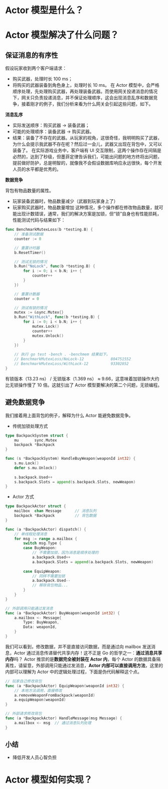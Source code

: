 # Actor 模型是什么？

# Actor 模型解决了什么问题？

## 保证消息的有序性
假设玩家收到两个客户端请求：
- 购买武器，处理时长 100 ms；
- 将购买的武器装备到角色身上，处理时长 10 ms。
在 Actor 模型中，会严格顺序处理，先处理购买武器，再处理装备武器。而使用网关投递消息的情况下，网关只负责投递消息，并不保证处理顺序，这会出现消息乱序和数据竞争，接着刚才的例子，我们分析来看为什么网关会引起这些问题，如下。

**消息乱序**

- 实际发送顺序：购买武器 -> 装备武器；
- 可能的处理顺序：装备武器 -> 购买武器。
- 结果：装备了不存在的武器。从玩家的视角，这很奇怪，我明明购买了武器，为什么会提示我武器不存在呢？然后过一会儿，武器又出现在背包中，又可以装备了。
在实际游戏业务中，客户端有 UI 交互限制，这两个操作存在间隔是必然的，达到了秒级，但墨菲定律告诉我们，可能出问题的地方终将出问题，提前做好防护，总是明智的，就像我不会假设数据库响应永远很快，每个开发人员的水平都是优秀的。

**数据竞争**

背包有物品数量的属性。
- 玩家装备武器时，物品数量减少（武器到玩家身上了）
- 玩家购买武器时，物品数量增加
这种情况，多个操作都在修改物品数量，就可能出现计数错误，通常，我们的解决方案是加锁，但“锁”自身也有性能损耗，性能测试代码与结果如下：

```go
func BenchmarkMutexLoss(b *testing.B) {
    // 准备测试数据
    counter := 0

    // 重置计时器
    b.ResetTimer()

    // 测试无锁的情况
    b.Run("NoLock", func(b *testing.B) {
        for i := 0; i < b.N; i++ {
            counter++
        }
    })

    // 重置计数器
    counter = 0

    // 测试有锁的情况
    mutex := &sync.Mutex{}
    b.Run("WithLock", func(b *testing.B) {
        for i := 0; i < b.N; i++ {
            mutex.Lock()
            counter++
            mutex.Unlock()
        }
    })
    
    // 执行 go test -bench . -benchmem 结果如下。
    // BenchmarkMutexLoss/NoLock-12            804751552                1.369 ns/op
    // BenchmarkMutexLoss/WithLock-12          93302852                13.23 ns/op
}
```

有锁版本（13.23 ns） / 无锁版本（1.369 ns） ≈ 9.66，这意味着加锁操作大约比无锁操作慢了 10 倍。这就引出了 Actor 模型要解决的第二个问题，无锁编程。

## 避免数据竞争
我们接着用上面背包的例子，解释为什么 Actor 能避免数据竞争。

- 传统加锁处理方式
```go
type BackpackSystem struct {
    mu       sync.Mutex
    backpack *Backpack
}

func (s *BackpackSystem) HandleBuyWeapon(weaponId int32) {
    s.mu.Lock()
    defer s.mu.Unlock()
    
    s.backpack.Used++
    s.backpack.Slots = append(s.backpack.Slots, newWeapon)
}
```

- Actor 方式
```go
type BackpackActor struct {
    mailbox  chan Message      // 消息队列
    backpack *Backpack         // 背包数据
}

func (a *BackpackActor) dispatch() {
    // 单线程处理消息
    for msg := range a.mailbox {
        switch msg.Type {
        case BuyWeapon:
            // 不需要加锁，因为消息是顺序处理的
            a.backpack.Used++
            a.backpack.Slots = append(a.backpack.Slots, newWeapon)
            
        case EquipWeapon:
            // 同样不需要加锁
            a.backpack.Used--
            // 移除背包物品...
        }
    }
}

// 外部调用只能通过发消息
func (a *BackpackActor) BuyWeapon(weaponId int32) {
    a.mailbox <- Message{
        Type: BuyWeapon,
        Data: weaponId,
    }
}
```

我们可以看到，修改数据，并不是直接访问数据，而是通过向 mailbox 发送消息，Actor 通过消息传递替代共享内存！这不正是 Go 的哲学之一：**通过消息共享内存**吗？
Actor 推崇的是**数据完全被封装在 Actor 内**，每个 Actor 的数据具备隔离性，请留意，外部调用只能通过发消息，**Actor 内部可以直接调用方法**，这里的内部可以理解为 Actor 中的逻辑处理过程，下面是伪代码解释这个点。

```go
// 玩家自己修改背包
func (a *BackpackActor) EquipWeapon(weaponId int32) {
    // 本地方法调用，直接修改
    a.removeWeaponFromBackpack(weaponId)
    a.equipWeapon(weaponId)
}

// 外部请求修改背包
func (a *BackpackActor) HandleMessage(msg Message) {
    a.mailbox <- msg  // 通过消息队列处理
}
```

## 小结
- 降低开发人员心智负担

# Actor 模型如何实现？
